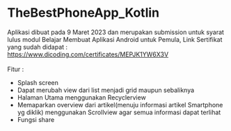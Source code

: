 # TheBestPhoneApp_Kotlin
Aplikasi dibuat pada 9 Maret 2023 dan merupakan submission untuk syarat lulus modul Belajar Membuat Aplikasi Android untuk Pemula, Link Sertifikat yang sudah didapat : https://www.dicoding.com/certificates/MEPJK1YW6X3V
<br><br>Fitur :
- Splash screen
- Dapat merubah view dari list menjadi grid maupun sebaliknya
- Halaman Utama menggunakan Recyclerview
- Memaparkan overview dari artikel(menuju informasi artikel Smartphone yg diklik) menggunakan Scrollview agar semua informasi dapat terlihat
- Fungsi share
